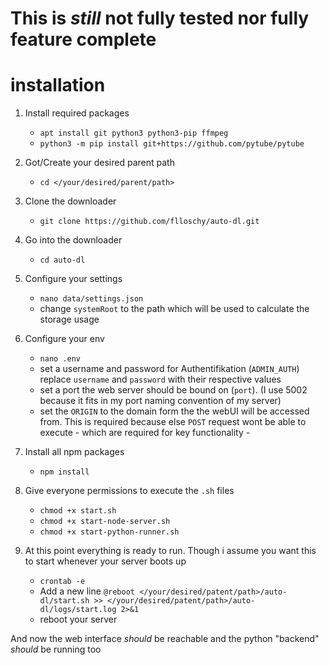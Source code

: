 # This is *still* not fully tested nor fully feature complete

# installation

1. Install required packages
    - `apt install git python3 python3-pip ffmpeg`
    - `python3 -m pip install git+https://github.com/pytube/pytube`
2. Got/Create your desired parent path
    - `cd </your/desired/parent/path>`
3.  Clone the downloader
    - `git clone https://github.com/flloschy/auto-dl.git`
4.  Go into the downloader
    - `cd auto-dl`
5.  Configure your settings
    - `nano data/settings.json`
    - change `systemRoot` to the path which will be used to calculate the storage usage
6.  Configure your env
    - `nano .env`
    - set a username and password for Authentifikation (`ADMIN_AUTH`) replace `username` and `password` with their respective values
    - set a port the web server should be bound on (`port`). (I use 5002 because it fits in my port naming convention of my server)
    - set the `ORIGIN` to the domain form the the webUI will be accessed from. This is required because else `POST` request wont be able to execute - which are required for key functionality -
7.  Install all npm packages
    - `npm install`

8. Give everyone permissions to execute the `.sh` files
    - `chmod +x start.sh`
    - `chmod +x start-node-server.sh`
    - `chmod +x start-python-runner.sh`

9.  At this point everything is ready to run. Though i assume you want this to start whenever your server boots up
    - `crontab -e`
    - Add a new line `@reboot </your/desired/patent/path>/auto-dl/start.sh >> </your/desired/patent/path>/auto-dl/logs/start.log 2>&1`
    - reboot your server

And now the web interface *should* be reachable and the python "backend" *should* be running too